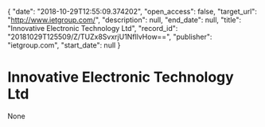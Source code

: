 {
  "date": "2018-10-29T12:55:09.374202", 
  "open_access": false, 
  "target_url": "http://www.ietgroup.com/", 
  "description": null, 
  "end_date": null, 
  "title": "Innovative Electronic Technology Ltd", 
  "record_id": "20181029T125509/Z/TUZx8SvxrjU1NfllvHow==", 
  "publisher": "ietgroup.com", 
  "start_date": null
}

# Innovative Electronic Technology Ltd

None